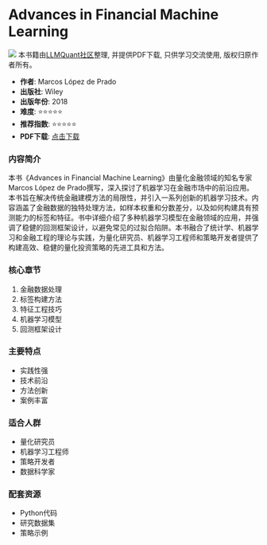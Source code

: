 # Advances in Financial Machine Learning

![](https://fastly.jsdelivr.net/gh/bucketio/img3@main/2024/09/04/1725464231869-e0b2f727-2a0f-4270-bf6c-31ddc350426a.gif)
本书籍由[LLMQuant社区](https://llmquant.com/)整理, 并提供PDF下载, 只供学习交流使用, 版权归原作者所有。

- **作者**: Marcos López de Prado
- **出版社**: Wiley
- **出版年份**: 2018
- **难度**: ⭐⭐⭐⭐⭐
- **推荐指数**: ⭐⭐⭐⭐⭐
- **PDF下载**: [点击下载](https://github.com/LLMQuant/asset/blob/main/Statistical%20Arbitrage_%20Algorithmic%20Trading%20Insights%20and%20Techniques%20(Wiley%20Finance)%20(2007).pdf)

### 内容简介

本书《Advances in Financial Machine Learning》由量化金融领域的知名专家Marcos López de Prado撰写，深入探讨了机器学习在金融市场中的前沿应用。本书旨在解决传统金融建模方法的局限性，并引入一系列创新的机器学习技术。内容涵盖了金融数据的独特处理方法，如样本权重和分数差分，以及如何构建具有预测能力的标签和特征。书中详细介绍了多种机器学习模型在金融领域的应用，并强调了稳健的回测框架设计，以避免常见的过拟合陷阱。本书融合了统计学、机器学习和金融工程的理论与实践，为量化研究员、机器学习工程师和策略开发者提供了构建高效、稳健的量化投资策略的先进工具和方法。

### 核心章节

1. 金融数据处理
2. 标签构建方法
3. 特征工程技巧
4. 机器学习模型
5. 回测框架设计

### 主要特点

- 实践性强
- 技术前沿
- 方法创新
- 案例丰富

### 适合人群

- 量化研究员
- 机器学习工程师
- 策略开发者
- 数据科学家

### 配套资源

- Python代码
- 研究数据集
- 策略示例